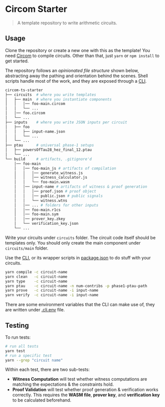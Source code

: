 # Circom Starter

> A template repository to write arithmetic circuits.

## Usage

Clone the repository or create a new one with this as the template! You need [Circom](https://docs.circom.io/getting-started/installation/) to compile circuits. Other than that, just `yarn` or `npm install` to get started.

The repository follows an _opinionated file structure_ shown below, abstracting away the pathing and orientation behind the scenes. Shell scripts handle most of the work, and they are exposed through a [CLI](./scripts/main.sh).

```sh
circom-ts-starter
├── circuits  # where you write templates
│   ├── main  # where you instantiate components
│   │   │── foo-main.circom
│   │   └── ...
│   │── foo.circom
│   └── ...
├── inputs    # where you write JSON inputs per circuit
│   ├── foo
│   │   ├── input-name.json
│   │   └── ...
│   └── ...
├── ptau      # universal phase-1 setups
│   ├── powersOfTau28_hez_final_12.ptau
│   └── ...
└── build     # artifacts, .gitignore'd
    │── foo-main
    │   │── foo-main_js # artifacts of compilation
    │   │   │── generate_witness.js
    │   │   │── witness_calculator.js
    │   │   └── foo-main.wasm
    │   │── input-name # artifacts of witness & proof generation
    │   │   │── proof.json # proof object
    │   │   │── public.json # public signals
    │   │   └── witness.wtns
    │   │── ... # folders for other inputs
    │   │── foo-main.r1cs
    │   │── foo-main.sym
    │   │── prover_key.zkey
    │   └── verification_key.json
    └── ...
```

Write your circuits under `circuits` folder. The circuit code itself should be templates only. You should only create the main component under `circuits/main` folder.

Use the [CLI](./scripts/cli.sh), or its wrapper scripts in [package.json](./package.json) to do stuff with your circuits.

```bash
yarn compile -c circuit-name
yarn clean   -c circuit-name
yarn type    -c circuit-name
yarn ptau    -c circuit-name -n num-contribs -p phase1-ptau-path
yarn prove   -c circuit-name -i input-name
yarn verify  -c circuit-name -i input-name
```

There are some environment variables that the CLI can make use of, they are written under [.cli.env](./.cli.env) file.

## Testing

To run tests:

```bash
# run all tests
yarn test
# run a specific test
yarn --grep "circuit name"
```

Within each test, there are two sub-tests:

- **Witness Computation** will test whether witness computations are matching the expectations & the constraints hold.
- **Proof Validation** will test whether proof generation & verification works correctly. This requires the **WASM file**, **prover key**, and **verification key** to be calculated beforehand.
